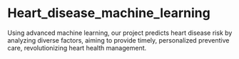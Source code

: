 # Heart_disease_machine_learning
Using advanced machine learning, our project predicts heart disease risk by analyzing diverse factors, aiming to provide timely, personalized preventive care, revolutionizing heart health management.

